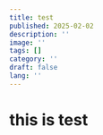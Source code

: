 ```yaml
---
title: test
published: 2025-02-02
description: ''
image: ''
tags: []
category: ''
draft: false 
lang: ''
---
```


# this is test 